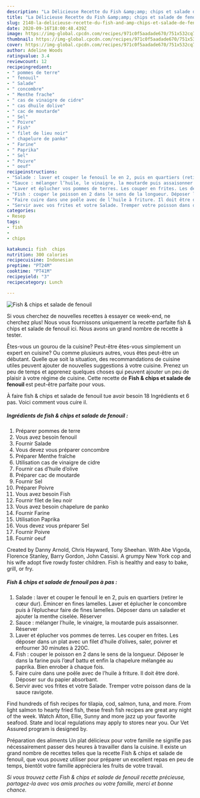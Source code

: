 ```yaml
---
description: "La Délicieuse Recette du Fish &amp;amp; chips et salade de fenouil"
title: "La Délicieuse Recette du Fish &amp;amp; chips et salade de fenouil"
slug: 2140-la-delicieuse-recette-du-fish-and-amp-chips-et-salade-de-fenouil
date: 2020-09-16T18:00:48.439Z
image: https://img-global.cpcdn.com/recipes/971c0f5aadade670/751x532cq70/fish-chips-et-salade-de-fenouil-photo-principale-de-la-recette.jpg
thumbnail: https://img-global.cpcdn.com/recipes/971c0f5aadade670/751x532cq70/fish-chips-et-salade-de-fenouil-photo-principale-de-la-recette.jpg
cover: https://img-global.cpcdn.com/recipes/971c0f5aadade670/751x532cq70/fish-chips-et-salade-de-fenouil-photo-principale-de-la-recette.jpg
author: Adeline Woods
ratingvalue: 3.4
reviewcount: 12
recipeingredient:
- " pommes de terre"
- " fenouil"
- " Salade"
- " concombre"
- " Menthe frache"
- " cas de vinaigre de cidre"
- " cas dhuile dolive"
- " cac de moutarde"
- " Sel"
- " Poivre"
- " Fish"
- " filet de lieu noir"
- " chapelure de panko"
- " Farine"
- " Paprika"
- " Sel"
- " Poivre"
- " oeuf"
recipeinstructions:
- "Salade : laver et couper le fenouil le en 2, puis en quartiers (retirer le cœur dur). Émincer en fines lamelles. Laver et éplucher le concombre puis à l’éplucheur faire de fines lamelles. Déposer dans un saladier et ajouter la menthe ciselée. Réserver"
- "Sauce : mélanger l’huile, le vinaigre, la moutarde puis assaisonner. Réserver"
- "Laver et éplucher vos pommes de terres. Les couper en frites. Les déposer dans un plat avec un filet d’huile d’olives, saler, poivrer et enfourner 30 minutes à 220C."
- "Fish : couper le poisson en 2 dans le sens de la longueur. Déposer le dans la farine puis l’œuf battu et enfin la chapelure mélangée au paprika. Bien enrober à chaque fois."
- "Faire cuire dans une poêle avec de l’huile à friture. Il doit être doré. Déposer sur du papier absorbant."
- "Servir avec vos frites et votre Salade. Tremper votre poisson dans de la sauce ravigote."
categories:
- Resep
tags:
- fish
- 
- chips

katakunci: fish  chips 
nutrition: 300 calories
recipecuisine: Indonesian
preptime: "PT24M"
cooktime: "PT41M"
recipeyield: "3"
recipecategory: Lunch

---
```



![Fish &amp; chips et salade de fenouil](https://img-global.cpcdn.com/recipes/971c0f5aadade670/751x532cq70/fish-chips-et-salade-de-fenouil-photo-principale-de-la-recette.jpg)

Si vous cherchez de nouvelles recettes à essayer ce week-end, ne cherchez plus! Nous vous fournissons uniquement la recette parfaite fish &amp; chips et salade de fenouil ici. Nous avons un grand nombre de recette à tester.

Êtes-vous un gourou de la cuisine? Peut-être êtes-vous simplement un expert en cuisine? Ou comme plusieurs autres, vous êtes peut-être un débutant. Quelle que soit la situation, des recommandations de cuisine utiles peuvent ajouter de nouvelles suggestions à votre cuisine. Prenez un peu de temps et apprenez quelques choses qui peuvent ajouter un peu de plaisir à votre régime de cuisine. Cette recette de <strong> Fish &amp; chips et salade de fenouil </strong> est peut-être parfaite pour vous.

<!--inarticleads1-->

À faire fish &amp; chips et salade de fenouil tue avoir besoin 18 Ingrédients et 6 pas. Voici comment vous cuire il.

##### Ingrédients de fish &amp; chips et salade de fenouil :

1. Préparer  pommes de terre
1. Vous avez besoin  fenouil
1. Fournir  Salade
1. Vous devez vous préparer  concombre
1. Préparer  Menthe fraîche
1. Utilisation  cas de vinaigre de cidre
1. Fournir  cas d’huile d’olive
1. Préparer  cac de moutarde
1. Fournir  Sel
1. Préparer  Poivre
1. Vous avez besoin  Fish
1. Fournir  filet de lieu noir
1. Vous avez besoin  chapelure de panko
1. Fournir  Farine
1. Utilisation  Paprika
1. Vous devez vous préparer  Sel
1. Fournir  Poivre
1. Fournir  oeuf


Created by Danny Arnold, Chris Hayward, Tony Sheehan. With Abe Vigoda, Florence Stanley, Barry Gordon, John Cassisi. A grumpy New York cop and his wife adopt five rowdy foster children. Fish is healthy and easy to bake, grill, or fry. 

<!--inarticleads2-->

##### Fish &amp; chips et salade de fenouil pas à pas :

1. Salade : laver et couper le fenouil le en 2, puis en quartiers (retirer le cœur dur). Émincer en fines lamelles. Laver et éplucher le concombre puis à l’éplucheur faire de fines lamelles. Déposer dans un saladier et ajouter la menthe ciselée. Réserver
1. Sauce : mélanger l’huile, le vinaigre, la moutarde puis assaisonner. Réserver
1. Laver et éplucher vos pommes de terres. Les couper en frites. Les déposer dans un plat avec un filet d’huile d’olives, saler, poivrer et enfourner 30 minutes à 220C.
1. Fish : couper le poisson en 2 dans le sens de la longueur. Déposer le dans la farine puis l’œuf battu et enfin la chapelure mélangée au paprika. Bien enrober à chaque fois.
1. Faire cuire dans une poêle avec de l’huile à friture. Il doit être doré. Déposer sur du papier absorbant.
1. Servir avec vos frites et votre Salade. Tremper votre poisson dans de la sauce ravigote.


Find hundreds of fish recipes for tilapia, cod, salmon, tuna, and more. From light salmon to hearty fried fish, these fresh fish recipes are great any night of the week. Watch Alton, Ellie, Sunny and more jazz up your favorite seafood. State and local regulations may apply to stores near you. Our Vet Assured program is designed by. 

<!--inarticleads1-->

<p>
Préparation des aliments Un plat délicieux pour votre famille ne signifie pas nécessairement passer des heures à travailler dans la cuisine. Il existe un grand nombre de recettes telles que la recette Fish &amp; chips et salade de fenouil, que vous pouvez utiliser pour préparer un excellent repas en peu de temps, bientôt votre famille appréciera les fruits de votre travail.
</p>

<p>
<i>Si vous trouvez cette Fish &amp; chips et salade de fenouil recette précieuse, partagez-la avec vos amis proches ou votre famille, merci et bonne chance.</i>
</p>
